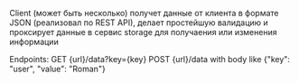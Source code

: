 Client (может быть несколько) получет данные от клиента в формате JSON (реализовал по REST API), делает простейшую валидацию и проксирует данные в сервис storage для получаения или изменения информации

Endpoints:
GET {url}/data?key={key}
POST {url}/data with body like {"key": "user", "value": "Roman"}
